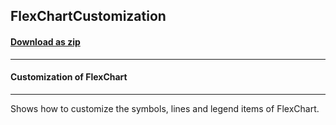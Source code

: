 ## FlexChartCustomization
#### [Download as zip](https://grapecity.github.io/DownGit/#/home?url=https://github.com/GrapeCity/ComponentOne-UWP-Samples/tree/master/C1.UWP.FlexChart/VB/FlexChartCustomization)
____
#### Customization of FlexChart
____
Shows how to customize the symbols, lines and legend items of FlexChart.
